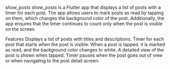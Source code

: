 show_posts
show_posts is a Flutter app that displays a list of posts with a timer for each post. The app allows users to mark posts as read by tapping on them, which changes the background color of the post. Additionally, the app ensures that the timer continues to count only when the post is visible on the screen.

Features
Displays a list of posts with titles and descriptions.
Timer for each post that starts when the post is visible.
When a post is tapped, it is marked as read, and the background color changes to white.
A detailed view of the post is shown when tapped.
Timer pauses when the post goes out of view or when navigating to the post detail screen.
